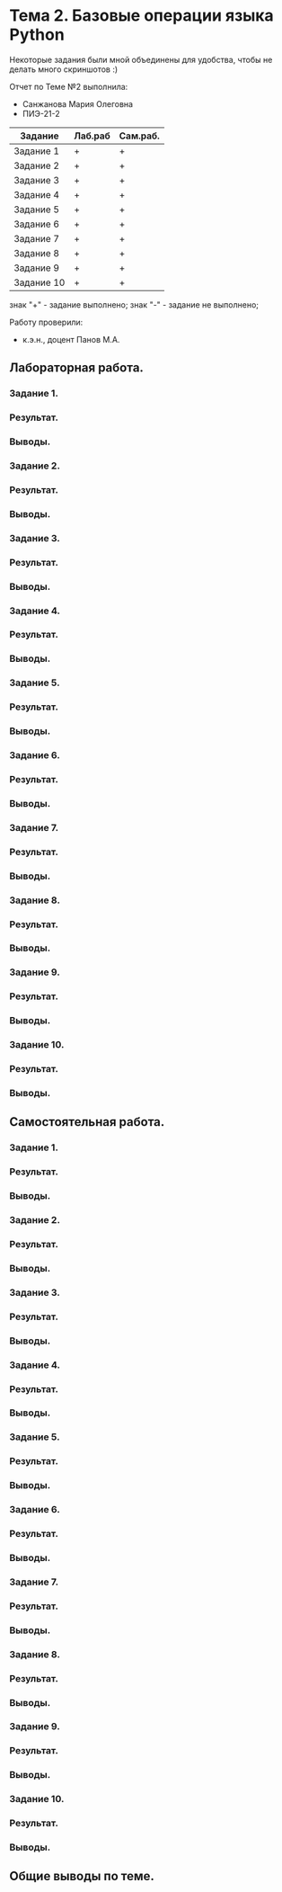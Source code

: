 # Тема 2. Базовые операции языка Python
Некоторые задания были мной объединены для удобства, чтобы не делать много скриншотов :)

Отчет по Теме №2 выполнила:
- Санжанова Мария Олеговна
- ПИЭ-21-2

| Задание    | Лаб.раб | Сам.раб. |
|------------| ------ | ------ |
| Задание 1  | + | + |
| Задание 2  | + | + |
| Задание 3  | + | + |
| Задание 4  | + | + |
| Задание 5  | + | + |
| Задание 6  | + | + |
| Задание 7  | + | + |
| Задание 8  | + | + |
| Задание 9  | + | + |
| Задание 10 | + | + |

знак "+" - задание выполнено; знак "-" - задание не выполнено;

Работу проверили:
- к.э.н., доцент Панов М.А.

## Лабораторная работа.
### Задание 1.

### Результат.

### Выводы.


### Задание 2.

### Результат.

### Выводы.


### Задание 3.

### Результат.

### Выводы.


### Задание 4.

### Результат.

### Выводы.


### Задание 5.

### Результат.

### Выводы.


### Задание 6.

### Результат.

### Выводы.


### Задание 7.

### Результат.

### Выводы.


### Задание 8.

### Результат.

### Выводы.


### Задание 9.

### Результат.

### Выводы.


### Задание 10.

### Результат.

### Выводы.


## Самостоятельная работа.
### Задание 1.

### Результат.

### Выводы.


### Задание 2.

### Результат.

### Выводы.


### Задание 3.

### Результат.

### Выводы.


### Задание 4.

### Результат.

### Выводы.


### Задание 5.

### Результат.

### Выводы.


### Задание 6.

### Результат.

### Выводы.


### Задание 7.

### Результат.

### Выводы.


### Задание 8.

### Результат.

### Выводы.


### Задание 9.

### Результат.

### Выводы.


### Задание 10.

### Результат.

### Выводы.


## Общие выводы по теме.
